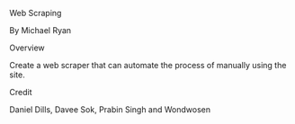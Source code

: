 Web Scraping 

By Michael Ryan

Overview

Create a web scraper that can automate the process of manually using the site.

Credit

Daniel Dills, Davee Sok, Prabin Singh and Wondwosen